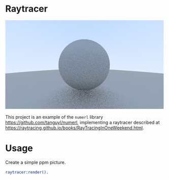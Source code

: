 Raytracer
=====

![alt text](https://github.com/tanguyl/raytracer/blob/master/image.png?raw=true)

This project is an example of the ```numerl``` library https://github.com/tanguyl/numerl, implementing a raytracer described at https://raytracing.github.io/books/RayTracingInOneWeekend.html.


# Usage
Create a simple ppm picture.
```Erlang
raytracer:render().
```





